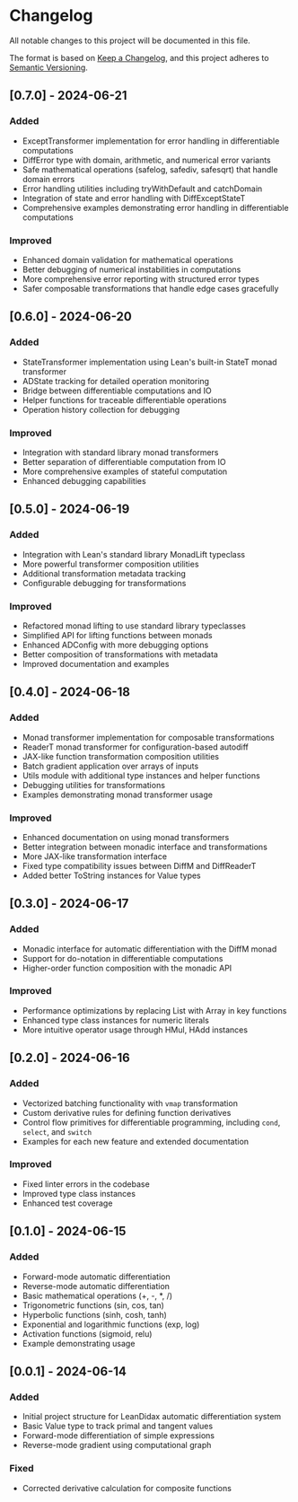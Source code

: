 # Changelog

All notable changes to this project will be documented in this file.

The format is based on [Keep a Changelog](https://keepachangelog.com/en/1.0.0/),
and this project adheres to [Semantic Versioning](https://semver.org/spec/v2.0.0.html).

## [0.7.0] - 2024-06-21

### Added
- ExceptTransformer implementation for error handling in differentiable computations
- DiffError type with domain, arithmetic, and numerical error variants
- Safe mathematical operations (safelog, safediv, safesqrt) that handle domain errors
- Error handling utilities including tryWithDefault and catchDomain
- Integration of state and error handling with DiffExceptStateT
- Comprehensive examples demonstrating error handling in differentiable computations

### Improved
- Enhanced domain validation for mathematical operations
- Better debugging of numerical instabilities in computations
- More comprehensive error reporting with structured error types
- Safer composable transformations that handle edge cases gracefully

## [0.6.0] - 2024-06-20

### Added
- StateTransformer implementation using Lean's built-in StateT monad transformer
- ADState tracking for detailed operation monitoring
- Bridge between differentiable computations and IO
- Helper functions for traceable differentiable operations
- Operation history collection for debugging

### Improved
- Integration with standard library monad transformers
- Better separation of differentiable computation from IO
- More comprehensive examples of stateful computation
- Enhanced debugging capabilities

## [0.5.0] - 2024-06-19

### Added
- Integration with Lean's standard library MonadLift typeclass
- More powerful transformer composition utilities
- Additional transformation metadata tracking
- Configurable debugging for transformations

### Improved
- Refactored monad lifting to use standard library typeclasses
- Simplified API for lifting functions between monads
- Enhanced ADConfig with more debugging options
- Better composition of transformations with metadata
- Improved documentation and examples

## [0.4.0] - 2024-06-18

### Added
- Monad transformer implementation for composable transformations
- ReaderT monad transformer for configuration-based autodiff
- JAX-like function transformation composition utilities
- Batch gradient application over arrays of inputs
- Utils module with additional type instances and helper functions
- Debugging utilities for transformations
- Examples demonstrating monad transformer usage

### Improved
- Enhanced documentation on using monad transformers
- Better integration between monadic interface and transformations
- More JAX-like transformation interface
- Fixed type compatibility issues between DiffM and DiffReaderT
- Added better ToString instances for Value types

## [0.3.0] - 2024-06-17

### Added
- Monadic interface for automatic differentiation with the DiffM monad
- Support for do-notation in differentiable computations
- Higher-order function composition with the monadic API

### Improved
- Performance optimizations by replacing List with Array in key functions
- Enhanced type class instances for numeric literals
- More intuitive operator usage through HMul, HAdd instances

## [0.2.0] - 2024-06-16

### Added
- Vectorized batching functionality with `vmap` transformation
- Custom derivative rules for defining function derivatives
- Control flow primitives for differentiable programming, including `cond`, `select`, and `switch`
- Examples for each new feature and extended documentation

### Improved
- Fixed linter errors in the codebase
- Improved type class instances
- Enhanced test coverage

## [0.1.0] - 2024-06-15

### Added
- Forward-mode automatic differentiation
- Reverse-mode automatic differentiation
- Basic mathematical operations (+, -, *, /)
- Trigonometric functions (sin, cos, tan)
- Hyperbolic functions (sinh, cosh, tanh)
- Exponential and logarithmic functions (exp, log)
- Activation functions (sigmoid, relu)
- Example demonstrating usage

## [0.0.1] - 2024-06-14

### Added
- Initial project structure for LeanDidax automatic differentiation system
- Basic Value type to track primal and tangent values
- Forward-mode differentiation of simple expressions
- Reverse-mode gradient using computational graph

### Fixed
- Corrected derivative calculation for composite functions 